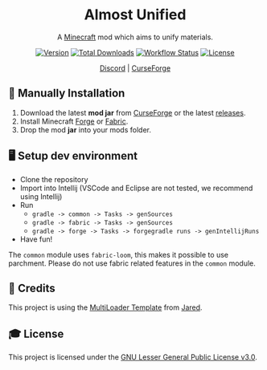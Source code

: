 <div align="center">
<h1>Almost Unified</h1>

A [Minecraft] mod which aims to unify materials.

[![Version][version_badge]][version_link]
[![Total Downloads][total_downloads_badge]][curseforge]
[![Workflow Status][workflow_status_badge]][workflow_status_link]
[![License][license_badge]][license]

[Discord] | [CurseForge]

</div>

## **🔧 Manually Installation**
1. Download the latest **mod jar** from [CurseForge] or the latest [releases].
2. Install Minecraft [Forge] or [Fabric].
3. Drop the mod **jar** into your mods folder.

## **🖥️ Setup dev environment**
- Clone the repository
- Import into Intellij (VSCode and Eclipse are not tested, we recommend using Intellij)
- Run 
    - `gradle -> common -> Tasks -> genSources`
    - `gradle -> fabric -> Tasks -> genSources`
    - `gradle -> forge -> Tasks -> forgegradle runs -> genIntellijRuns`
- Have fun!

The `common` module uses `fabric-loom`, this makes it possible to use parchment. Please do not use fabric related features in the `common` module.

## **💚 Credits**
This project is using the [MultiLoader Template] from [Jared].

## **🎓 License**
This project is licensed under the [GNU Lesser General Public License v3.0][license].

<!-- Badges -->
[version_badge]: https://img.shields.io/github/v/release/AlmostReliable/almost-unified?style=flat-square
[version_link]: https://github.com/AlmostReliable/almost-unified/releases/latest
[total_downloads_badge]: http://cf.way2muchnoise.eu/full_633823.svg?badge_style=flat
[workflow_status_badge]: https://img.shields.io/github/workflow/status/AlmostReliable/almost-unified/CI?style=flat-square
[workflow_status_link]: https://github.com/AlmostReliable/almost-unified/actions
[license_badge]: https://img.shields.io/github/license/AlmostReliable/almost-unified?style=flat-square

<!-- Links -->
[minecraft]: https://www.minecraft.net/
[discord]: https://discord.com/invite/ThFnwZCyYY
[releases]: https://github.com/AlmostReliable/almost-unified/releases
[curseforge]: https://www.curseforge.com/minecraft/mc-mods/almost-unified
[wiki]: https://github.com/AlmostReliable/almost-unified/wiki
[forge]: http://files.minecraftforge.net/
[fabric]: https://fabricmc.net/
[changelog]: CHANGELOG.md
[license]: LICENSE
[Jared]: https://github.com/jaredlll08
[MultiLoader Template]: https://github.com/jaredlll08/MultiLoader-Template
